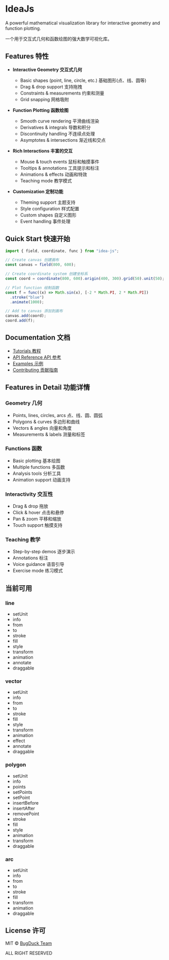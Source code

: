 # IdeaJs

A powerful mathematical visualization library for interactive geometry and function plotting.

一个用于交互式几何和函数绘图的强大数学可视化库。

## Features 特性

- **Interactive Geometry 交互式几何**

  - Basic shapes (point, line, circle, etc.) 基础图形(点、线、圆等)
  - Drag & drop support 支持拖拽
  - Constraints & measurements 约束和测量
  - Grid snapping 网格吸附

- **Function Plotting 函数绘图**

  - Smooth curve rendering 平滑曲线渲染
  - Derivatives & integrals 导数和积分
  - Discontinuity handling 不连续点处理
  - Asymptotes & intersections 渐近线和交点

- **Rich Interactions 丰富的交互**

  - Mouse & touch events 鼠标和触摸事件
  - Tooltips & annotations 工具提示和标注
  - Animations & effects 动画和特效
  - Teaching mode 教学模式

- **Customization 定制功能**
  - Theming support 主题支持
  - Style configuration 样式配置
  - Custom shapes 自定义图形
  - Event handling 事件处理

## Quick Start 快速开始

```typescript
import { field, coordinate, func } from "idea-js";

// Create canvas 创建画布
const canvas = field(800, 600);

// Create coordinate system 创建坐标系
const coord = coordinate(800, 600).origin(400, 300).grid(50).unit(50);

// Plot function 绘制函数
const f = func((x) => Math.sin(x), [-2 * Math.PI, 2 * Math.PI])
  .stroke("blue")
  .animate(1000);

// Add to canvas 添加到画布
canvas.add(coord);
coord.add(f);
```

## Documentation 文档

- [Tutorials 教程](docs/tutorials/README.md)
- [API Reference API 参考](docs/api/README.md)
- [Examples 示例](docs/examples/README.md)
- [Contributing 贡献指南](CONTRIBUTING.md)

## Features in Detail 功能详情

### Geometry 几何

- Points, lines, circles, arcs 点、线、圆、圆弧
- Polygons & curves 多边形和曲线
- Vectors & angles 向量和角度
- Measurements & labels 测量和标签

### Functions 函数

- Basic plotting 基本绘图
- Multiple functions 多函数
- Analysis tools 分析工具
- Animation support 动画支持

### Interactivity 交互性

- Drag & drop 拖放
- Click & hover 点击和悬停
- Pan & zoom 平移和缩放
- Touch support 触摸支持

### Teaching 教学

- Step-by-step demos 逐步演示
- Annotations 标注
- Voice guidance 语音引导
- Exercise mode 练习模式

## 当前可用

### line

- setUnit
- info
- from
- to
- stroke
- fill
- style
- transform
- animation
- annotate
- draggable

### vector

- setUnit
- info
- from
- to
- stroke
- fill
- style
- transform
- animation
- effect
- annotate
- draggable

### polygon

- setUnit
- info
- points
- setPoints
- setPoint
- insertBefore
- insertAfter
- removePoint
- stroke
- fill
- style
- animation
- transform
- draggable

### arc

- setUnit
- info
- from
- to
- stroke
- fill
- transform
- animation
- draggable

## License 许可

MIT © [BugDuck Team](https://github.com/bug-duck)

ALL RIGHT RESERVED
